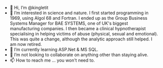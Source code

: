 - 👋 Hi, I’m @kingletit
- 👀 I’m interested in science and nature. I first started programming in 1969, using Algol 68 and Fortran. I ended up as the Group Business Systems Manager for BAE SYSTEMS, one of UK's biggest manufacturing companies. I then became a clinical hypnotherapist specialising in helping victims of abuse (physical, sexual and emotional). This was quite a change, although the analytic approach still helped. I am now retired.
- 🌱 I’m currently learning ASP.Net & MS SQL.
- 💞️ I’m not looking to collaborate on anything other than staying alive.
- 📫 How to reach me ... you won't need to.

<!---
kingletit/kingletit is a ✨ special ✨ repository because its `README.md` (this file) appears on your GitHub profile.
You can click the Preview link to take a look at your changes.
--->
